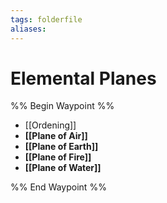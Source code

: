 ```yaml
---
tags: folderfile
aliases:
---
```


# Elemental Planes
%% Begin Waypoint %%
- [[Ordening]]
- **[[Plane of Air]]**
- **[[Plane of Earth]]**
- **[[Plane of Fire]]**
- **[[Plane of Water]]**

%% End Waypoint %%
